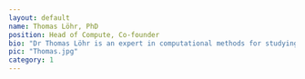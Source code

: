 ```yaml
---
layout: default
name: Thomas Löhr, PhD
position: Head of Compute, Co-founder
bio: "Dr Thomas Löhr is an expert in computational methods for studying protein dynamics and interactions. Thomas will leverage his extensive experience in academia and industry to lead a computational team developing tools to characterise small-molecule binding to IDPs. Thomas is overseeing the integration of simulations and machine learning, as well as efforts to enhance user-friendliness. Additionally, Thomas is managing the company’s AI strategy and IT systems."
pic: "Thomas.jpg"
category: 1
---
```

